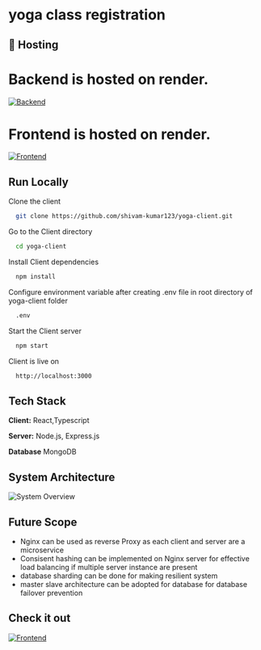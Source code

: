 # yoga class registration

## 🔗 Hosting
# Backend is hosted on render.
[![Backend](https://img.shields.io/badge/Backend-deployed-brightgreen?style=for-the-badge&logo=appveyor)](https://yoga-server-2ew8.onrender.com/)
# Frontend is hosted on render.
[![Frontend](https://img.shields.io/badge/Frontend-deployed-blueviolet?style=for-the-badge&logo=appveyor)](https://yoga-client-e1u4.onrender.com/)


## Run Locally

Clone the client

```bash
  git clone https://github.com/shivam-kumar123/yoga-client.git
```

Go to the Client directory

```bash
  cd yoga-client
```

Install Client dependencies

```bash
  npm install
```

Configure environment variable after creating .env file in root directory of yoga-client folder

```bash
  .env
```

Start the Client server 

```bash
  npm start
```

Client is live on 

```bash
  http://localhost:3000
```



## Tech Stack

**Client:** React,Typescript

**Server:** Node.js, Express.js

**Database** MongoDB




## System Architecture

![System Overview]()

## Future Scope

- Nginx can be used as reverse Proxy as each client and server are a microservice
- Consisent hashing can be implemented on Nginx server for effective load balancing if multiple server instance are present 
- database sharding can be done for making resilient system
- master slave architecture can be adopted for database for database failover prevention

## Check it out
[![Frontend](https://img.shields.io/badge/Project-deployed-blue?style=for-the-badge&logo=appveyor)](https://yoga-client-e1u4.onrender.com/)
